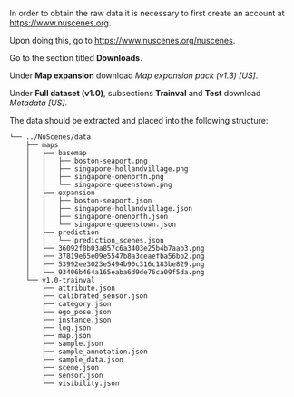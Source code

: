 In order to obtain the raw data it is necessary to first create an account at https://www.nuscenes.org.

Upon doing this, go to https://www.nuscenes.org/nuscenes.

Go to the section titled **Downloads**.

Under **Map expansion** download *Map expansion pack (v1.3) \[US\]*.

Under **Full dataset (v1.0)**, subsections **Trainval** and **Test** download *Metadata \[US\]*.

The data should be extracted and placed into the following structure:

```
└── ../NuScenes/data
    ├── maps
    │   ├── basemap
    │   │   ├── boston-seaport.png
    │   │   ├── singapore-hollandvillage.png
    │   │   ├── singapore-onenorth.png
    │   │   └── singapore-queenstown.png
    │   ├── expansion
    │   │   ├── boston-seaport.json
    │   │   ├── singapore-hollandvillage.json
    │   │   ├── singapore-onenorth.json
    │   │   └── singapore-queenstown.json
    │   ├── prediction
    │   │   └── prediction_scenes.json
    │   ├── 36092f0b03a857c6a3403e25b4b7aab3.png
    │   ├── 37819e65e09e5547b8a3ceaefba56bb2.png
    │   ├── 53992ee3023e5494b90c316c183be829.png
    │   └── 93406b464a165eaba6d9de76ca09f5da.png
    └── v1.0-trainval
        ├── attribute.json
        ├── calibrated_sensor.json
        ├── category.json
        ├── ego_pose.json
        ├── instance.json
        ├── log.json
        ├── map.json
        ├── sample.json
        ├── sample_annotation.json
        ├── sample_data.json
        ├── scene.json
        ├── sensor.json
        └── visibility.json
```


